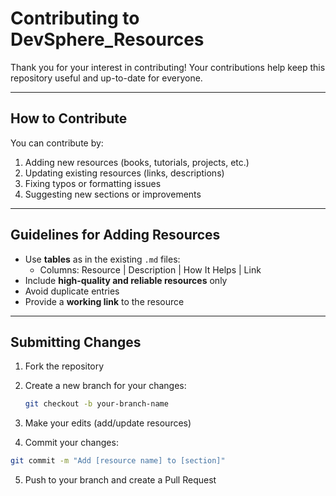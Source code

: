 # Contributing to DevSphere_Resources

Thank you for your interest in contributing! Your contributions help keep this repository useful and up-to-date for everyone.

---

## How to Contribute

You can contribute by:

1. Adding new resources (books, tutorials, projects, etc.)  
2. Updating existing resources (links, descriptions)  
3. Fixing typos or formatting issues  
4. Suggesting new sections or improvements  

---

## Guidelines for Adding Resources

- Use **tables** as in the existing `.md` files:  
  - Columns: Resource | Description | How It Helps | Link  
- Include **high-quality and reliable resources** only  
- Avoid duplicate entries  
- Provide a **working link** to the resource  

---

## Submitting Changes

1. Fork the repository  
2. Create a new branch for your changes:  
   ```bash
   git checkout -b your-branch-name
3. Make your edits (add/update resources)

4. Commit your changes:

```bash
git commit -m "Add [resource name] to [section]"

```

5. Push to your branch and create a Pull Request
